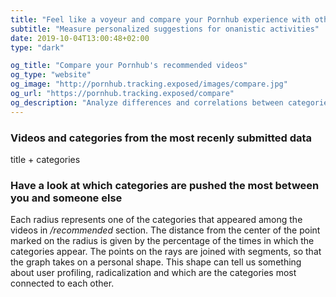 ```yaml
---
title: "Feel like a voyeur and compare your Pornhub experience with others"
subtitle: "Measure personalized suggestions for onanistic activities"
date: 2019-10-04T13:00:48+02:00
type: "dark"

og_title: "Compare your Pornhub's recommended videos"
og_type: "website"
og_image: "http://pornhub.tracking.exposed/images/compare.jpg" 
og_url: "https://pornhub.tracking.exposed/compare"
og_description: "Analyze differences and correlations between categories and the personalized experiencesm, even if nobody uses or abuses PH anymore ;) Let's get some independent insights"
---
```


### Videos and categories from the most recenly submitted data

title + categories

### Have a look at which categories are pushed the most between you and someone else

<div class="radarChart"></div>

Each radius represents one of the categories that appeared among the videos in */recommended* section. The distance from the center of the point marked on the radius is given by the percentage of the times in which the categories appear. The points on the rays are joined with segments, so that the graph takes on a personal shape. This shape can tell us something about user profiling, radicalization and which are the categories most connected to each other.

<script src="/js/d3.min.js"></script>
<script src="/js/c3.min.js"></script>
<script src="/js/radarChart.js"></script>
<script src="/js/radarLoader.js"></script>

<script>
$(document).ready(function() {
    initializeRadar();
});
</script>
